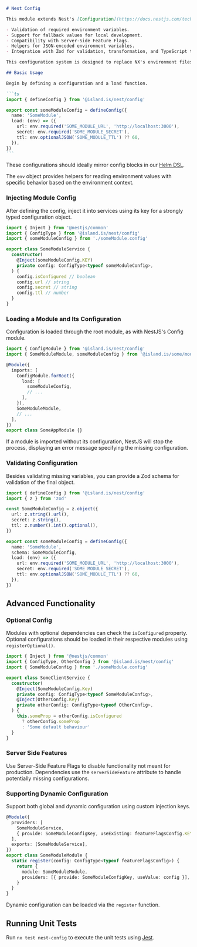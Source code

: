 ````markdown
# Nest Config

This module extends Nest's [Configuration](https://docs.nestjs.com/techniques/configuration) to provide additional functionality:

- Validation of required environment variables.
- Support for fallback values for local development.
- Compatibility with Server-Side Feature Flags.
- Helpers for JSON-encoded environment variables.
- Integration with Zod for validation, transformation, and TypeScript typing.

This configuration system is designed to replace NX's environment files for configuring Nest modules within APIs, especially beneficial for larger module trees.

## Basic Usage

Begin by defining a configuration and a load function.

```ts
import { defineConfig } from '@island.is/nest/config'

export const someModuleConfig = defineConfig({
  name: 'SomeModule',
  load: (env) => ({
    url: env.required('SOME_MODULE_URL', 'http://localhost:3000'),
    secret: env.required('SOME_MODULE_SECRET'),
    ttl: env.optionalJSON('SOME_MODULE_TTL') ?? 60,
  }),
})
```
````

These configurations should ideally mirror config blocks in our [Helm DSL](https://github.com/island-is/infrastructure/issues/918).

The `env` object provides helpers for reading environment values with specific behavior based on the environment context.

### Injecting Module Config

After defining the config, inject it into services using its key for a strongly typed configuration object.

```ts
import { Inject } from '@nestjs/common'
import { ConfigType } from '@island.is/nest/config'
import { someModuleConfig } from './someModule.config'

export class SomeModuleService {
  constructor(
    @Inject(someModuleConfig.KEY)
    private config: ConfigType<typeof someModuleConfig>,
  ) {
    config.isConfigured // boolean
    config.url // string
    config.secret // string
    config.ttl // number
  }
}
```

### Loading a Module and Its Configuration

Configuration is loaded through the root module, as with NestJS's Config module.

```ts
import { ConfigModule } from '@island.is/nest/config'
import { SomeModuleModule, someModuleConfig } from '@island.is/some/module'

@Module({
  imports: [
    ConfigModule.forRoot({
      load: [
        someModuleConfig,
        // ...
      ],
    }),
    SomeModuleModule,
    // ...
  ],
})
export class SomeAppModule {}
```

If a module is imported without its configuration, NestJS will stop the process, displaying an error message specifying the missing configuration.

### Validating Configuration

Besides validating missing variables, you can provide a Zod schema for validation of the final object.

```ts
import { defineConfig } from '@island.is/nest/config'
import { z } from 'zod'

const SomeModuleConfig = z.object({
  url: z.string().url(),
  secret: z.string(),
  ttl: z.number().int().optional(),
})

export const someModuleConfig = defineConfig({
  name: 'SomeModule',
  schema: SomeModuleConfig,
  load: (env) => ({
    url: env.required('SOME_MODULE_URL', 'http://localhost:3000'),
    secret: env.required('SOME_MODULE_SECRET'),
    ttl: env.optionalJSON('SOME_MODULE_TTL') ?? 60,
  }),
})
```

## Advanced Functionality

### Optional Config

Modules with optional dependencies can check the `isConfigured` property. Optional configurations should be loaded in their respective modules using `registerOptional()`.

```ts
import { Inject } from '@nestjs/common'
import { ConfigType, OtherConfig } from '@island.is/nest/config'
import { SomeModuleConfig } from './someModule.config'

export class SomeClientService {
  constructor(
    @Inject(SomeModuleConfig.Key)
    private config: ConfigType<typeof SomeModuleConfig>,
    @Inject(OtherConfig.Key)
    private otherConfig: ConfigType<typeof OtherConfig>,
  ) {
    this.someProp = otherConfig.isConfigured
      ? otherConfig.someProp
      : 'Some default behaviour'
  }
}
```

### Server Side Features

Use Server-Side Feature Flags to disable functionality not meant for production. Dependencies use the `serverSideFeature` attribute to handle potentially missing configurations.

### Supporting Dynamic Configuration

Support both global and dynamic configuration using custom injection keys.

```ts
@Module({
  providers: [
    SomeModuleService,
    { provide: SomeModuleConfigKey, useExisting: featureFlagsConfig.KEY },
  ],
  exports: [SomeModuleService],
})
export class SomeModuleModule {
  static register(config: ConfigType<typeof featureFlagsConfig>) {
    return {
      module: SomeModuleModule,
      providers: [{ provide: SomeModuleConfigKey, useValue: config }],
    }
  }
}
```

Dynamic configuration can be loaded via the `register` function.

## Running Unit Tests

Run `nx test nest-config` to execute the unit tests using [Jest](https://jestjs.io).

```

```
